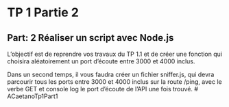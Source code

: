 # TP 1 Partie 2

## Part: 2 Réaliser un script avec Node.js 

L’objectif est de reprendre vos travaux du TP 1.1 et de créer 
une fonction qui choisira aléatoirement un port d’écoute entre 3000 et 4000 inclus.

Dans un second temps, il vous faudra créer un fichier sniffer.js, qui devra parcourir 
tous les ports entre 3000 et 4000 inclus sur la route /ping, avec le verbe GET 
et console log le port d’écoute de l’API une fois trouvé. #   A C a e t a n o T p 1 P a r t 1  
 